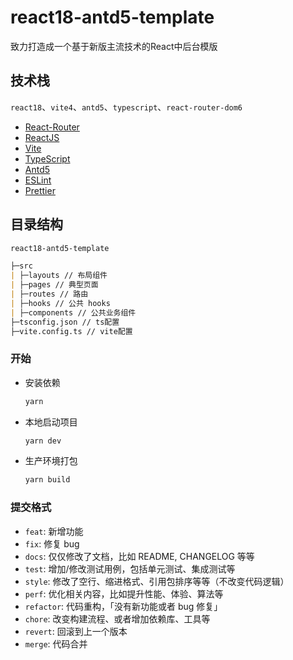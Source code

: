 # react18-antd5-template

致力打造成一个基于新版主流技术的React中后台模版

## 技术栈
`react18`、`vite4`、`antd5`、`typescript`、`react-router-dom6`
- [React-Router](https://reactrouter.com/en/main)
- [ReactJS](https://react.dev/)
- [Vite](https://vitejs.dev)
- [TypeScript](https://www.typescriptlang.org)
- [Antd5](https://ant.design)
- [ESLint](https://eslint.org)
- [Prettier](https://prettier.io)

## 目录结构
```markdown
react18-antd5-template

├─src
| ├─layouts // 布局组件
| ├─pages // 典型页面
| ├─routes // 路由
| ├─hooks // 公共 hooks
| ├─components // 公共业务组件
├─tsconfig.json // ts配置
├─vite.config.ts // vite配置
```

### 开始

- 安装依赖
   ```bash
   yarn
   ```

- 本地启动项目
   ```bash
   yarn dev
   ```

- 生产环境打包
  ```bash
  yarn build
  ```

### 提交格式

- `feat`: 新增功能
- `fix`: 修复 bug
- `docs`: 仅仅修改了文档，比如 README, CHANGELOG 等等
- `test`: 增加/修改测试用例，包括单元测试、集成测试等
- `style`: 修改了空行、缩进格式、引用包排序等等（不改变代码逻辑）
- `perf`: 优化相关内容，比如提升性能、体验、算法等
- `refactor`: 代码重构，「没有新功能或者 bug 修复」
- `chore`: 改变构建流程、或者增加依赖库、工具等
- `revert`: 回滚到上一个版本
- `merge`: 代码合并